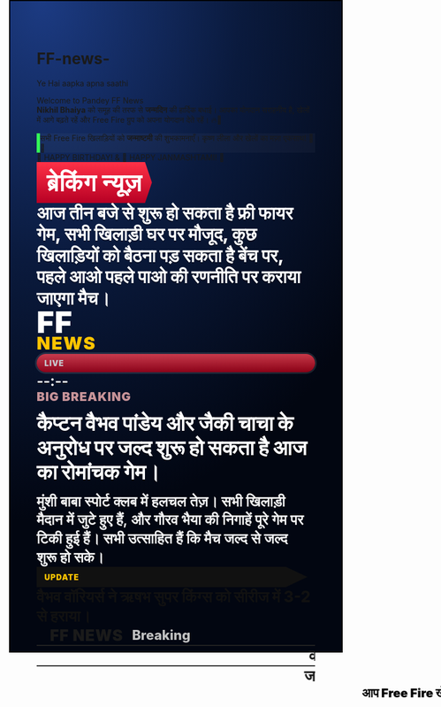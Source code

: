 # FF-news-
Ye Hai aapka apna saathi 
<!doctype html>
<html lang="hi">
<head>
<meta charset="utf-8" />
<meta name="viewport" content="width=device-width, initial-scale=1" />
<title>FF NEWS – ब्रेकिंग</title>
<style>
  :root {
    --size: 1080px;
    --pad: 24px;
    --font: system-ui, -apple-system, Segoe UI, Roboto, Arial, Noto Sans, "Nirmala UI", sans-serif;
    --red: #d90429;
    --red-dark: #a0031f;
    --yellow: #ffc400;
    --yellow-dark: #d7a700;
    --white: #ffffff;
  }

  html, body { margin: 0; padding: 0; background: #111; font-family: var(--font); }
  body {
    width: var(--size); height: var(--size); margin: 0 auto; position: relative; overflow: hidden;
    box-shadow: 0 0 0 2px #000 inset;
    background:
      radial-gradient(120% 80% at 10% 0%, #1c3b83 0%, #0a1a3d 50%, #020611 100%),
      linear-gradient(135deg, #00122c 0%, #001a45 60%, #020611 100%);
  }

  .light { position: absolute; inset: 0;
    background:
      radial-gradient(40% 20% at 80% 10%, rgba(255,255,255,0.08), rgba(255,255,255,0) 60%),
      radial-gradient(20% 12% at 20% 0%, rgba(255,255,255,0.06), rgba(255,255,255,0) 60%);
    pointer-events: none;
  }

  /* Welcome Page */
  .welcome {
    position: absolute; inset: 0;
    display: grid;
    place-items: center;
    background: radial-gradient(circle at center, #111 0%, #000 100%);
    color: #ffffff;
    text-align: center;
    z-index: 100;
    opacity: 0;
    transform: scale(0.9);
    animation: welcomeIn 1.2s forwards;
    padding: 0 40px;
    line-height: 1.4;
  }

  .main-title {
    font-size: 54px;
    font-weight: 900;
    color: #ffcc00;
    text-shadow: 2px 2px 5px rgba(0,0,0,0.5);
  }

  .news-text {
    margin-top: 20px;
    font-size: 28px;
    font-weight: 600;
    color: #f2f2f2;
    background: rgba(255,255,255,0.05);
    padding: 15px 20px;
    border-left: 6px solid #ff5733;
    text-align: left;
    max-width: 900px;
    border-radius: 6px;
  }

  .birthday-highlight {
    margin-top: 25px;
    font-size: 36px;
    font-weight: 900;
    background: linear-gradient(90deg, #ffcc00, #ff5733, #33ff57, #3357ff);
    -webkit-background-clip: text;
    -webkit-text-fill-color: transparent;
    text-shadow: 1px 1px 3px rgba(0,0,0,0.5);
    animation: blinkHighlight 1.5s infinite;
  }

  @keyframes welcomeIn {
    0% { opacity: 0; transform: scale(0.9); }
    100% { opacity: 1; transform: scale(1); }
  }

  @keyframes blinkHighlight {
    0%,50%,100% {opacity:1;}
    25%,75% {opacity:0.5;}
  }

  /* Top bar */
  .topbar {
    position: absolute; left: 0; top: 0; right: 0; height: 120px;
    background: linear-gradient(180deg, var(--red) 0%, var(--red-dark) 100%);
    display: flex; align-items: center; padding: 0 var(--pad);
    box-shadow: 0 4px 0 rgba(0,0,0,0.35);
  }
  .topbar .label {
    display: inline-flex; align-items: center; gap: 12px;
    font-weight: 900; color: var(--white); text-transform: uppercase; letter-spacing: 1px;
    font-size: 44px; padding: 10px 18px;
    background: linear-gradient(180deg, #ff3147 0%, #b70024 100%);
    clip-path: polygon(0 0, 94% 0, 100% 50%, 94% 100%, 0 100%);
    margin-right: 18px;
  }
  .topbar .headline {
    color: var(--white); font-weight: 800; font-size: 32px; line-height: 1.2;
    text-shadow: 0 2px 0 rgba(0,0,0,0.35);
  }

  /* Logo */
  .logo {
    position: absolute; top: 140px; left: var(--pad);
    width: 220px; height: 140px;
    background: linear-gradient(135deg, #0d47a1 0%, #042a73 100%);
    border: 6px solid var(--white);
    box-shadow: 0 10px 20px rgba(0,0,0,0.35);
    display: grid; place-items: center;
  }
  .logo .ff { color: var(--white); font-size: 54px; font-weight: 900; letter-spacing: 1px; line-height: 0.9; }
  .logo .news { margin-top: -6px; font-weight: 900; font-size: 32px; color: var(--yellow); letter-spacing: 2px; }

  /* Live pill */
  .live { position: absolute; top: 160px; right: var(--pad); display: flex; align-items: center; gap: 12px; }
  .live .pill {
    background: linear-gradient(180deg, #ff4757 0%, #b30017 100%);
    color: var(--white); font-weight: 900; padding: 8px 14px; border-radius: 999px;
    letter-spacing: 1px; text-transform: uppercase;
    box-shadow: 0 0 0 3px rgba(255,255,255,0.15);
    animation: blink 1s infinite;
  }
  @keyframes blink { 0%,50%,100% {opacity:1;} 25%,75% {opacity:0.5;} }
  .live .time { color: var(--white); font-weight: 700; font-size: 26px; text-shadow: 0 2px 0 rgba(0,0,0,0.35); }

  /* Main card */
  .card {
    position: absolute; left: var(--pad); right: var(--pad); top: 300px; bottom: 280px;
    background: rgba(255,255,255,0.06); border: 1px solid rgba(255,255,255,0.2);
    backdrop-filter: blur(2px); box-shadow: inset 0 0 0 2px rgba(255,255,255,0.04);
    display: grid; padding: 20px;
  }
  .maintext { color: var(--white); display: grid; align-content: center; gap: 14px; padding-right: 10px; }
  .maintext .kicker { color: #ffbaba; font-weight: 900; letter-spacing: 1px; text-transform: uppercase; font-size: 22px; animation: blinkKicker 1s infinite; }
  @keyframes blinkKicker { 0%, 50%, 100% { opacity: 1; } 25%, 75% { opacity: 0.5; } }
  .maintext h1 { margin: 0; font-size: 38px; line-height: 1.15; font-weight: 900; text-shadow: 0 2px 0 rgba(0,0,0,0.35); }
  .maintext p { margin: 0; font-size: 26px; line-height: 1.3; font-weight: 600; color: #f2f2f2; }

  /* Yellow ticker */
  .ticker {
    position: absolute; left: 0; right: 0; height: 90px; bottom: 200px;
    background: linear-gradient(180deg, var(--yellow) 0%, var(--yellow-dark) 100%);
    display: flex; flex-direction: column; justify-content: center; padding: 0 var(--pad);
    box-shadow: 0 -4px 0 rgba(0,0,0,0.35);
  }
  .ticker .tag {
    font-weight: 900; text-transform: uppercase; background: #111; color: var(--yellow);
    padding: 10px 14px; margin-right: 14px; clip-path: polygon(0 0, 92% 0, 100% 50%, 92% 100%, 0 100%); letter-spacing: 1px;
  }
  .ticker .text { font-weight: 800; font-size: 28px; color: #111; }

  /* Bottom crawls */
  .crawl {
    position: absolute; left: 0; right: 0; bottom: 50px; height: 130px;
    background: linear-gradient(180deg, #0f0f0f 0%, #030303 100%);
    border-top: 4px solid #202020; color: var(--white);
    display: grid; grid-template-rows: 60px 1fr;
  }
  .crawl .row1 { display: flex; align-items: center; gap: 16px; padding: 0 var(--pad); }
  .crawl .row1 .brand { font-weight: 900; font-size: 28px; letter-spacing: 1px; }
  .crawl .row1 .slug { font-weight: 800; font-size: 24px; color: #c0c0c0; }
  .crawl .marquee { overflow: hidden; position: relative; border-top: 2px solid #222; height: 35px; }
  .crawl .track {
    position: absolute; white-space: nowrap; will-change: transform;
    animation: slide 28s linear infinite; font-weight: 800; font-size: 28px; padding-left: 100%;
  }
  @keyframes slide { 0% { transform: translateX(0); } 100% { transform: translateX(-100%); } }

  /* Advertisement bar */
  .adbar {
    position: absolute; left: 0; right: 0; bottom: 0; height: 50px;
    background: linear-gradient(90deg, #ffcc00 0%, #ffaa00 100%);
    border-top: 3px solid #000; overflow: hidden;
  }
  .adtrack {
    position: absolute; white-space: nowrap; will-change: transform;
    animation: adslide 20s linear infinite;
    font-weight: 900; font-size: 22px; color: #000; padding-left: 100%;
  }
  @keyframes adslide { 0% { transform: translateX(0); } 100% { transform: translateX(-100%); } }

  /* Word wrap helper */
  .wrap { word-wrap: break-word; overflow-wrap: break-word; }
</style>
</head>
<body>

<div class="light"></div>

<!-- Welcome Page -->
<div class="welcome" id="welcome">
  <div class="main-title">Welcome to Pandey FF News</div>
  <div class="news-text">
    <strong>Nikhil Bhaiya</strong> को समूह की तरफ से <strong>जन्मदिन</strong> की हार्दिक बधाई।  
    आपका योगदान सराहनीय है, खेलों में आगे बढ़ते रहें और Free Fire ग्रुप को अपना योगदान देते रहें। 🔥💪
  </div>
  <div class="news-text" style="margin-top:15px; background: rgba(255,255,255,0.03); border-left:6px solid #33ff57;">
    सभी Free Fire खिलाड़ियों को <strong>जन्माष्टमी</strong> की शुभकामनाएँ। कृष्ण लीला और खेलों का मज़ा एकसाथ! 🌸🎉
  </div>
  <div class="birthday-highlight">🎂 HAPPY BIRTHDAY! & 🌼 HAPPY JANMASHTAMI! 🎉</div>
</div>

<!-- TOP BREAKING BAR -->
<div class="topbar">
  <div class="label">ब्रेकिंग न्यूज़</div>
  <div class="headline wrap">
    आज तीन बजे से शुरू हो सकता है फ्री फायर गेम, सभी खिलाड़ी घर पर मौजूद, कुछ खिलाड़ियों को बैठना पड़ सकता है बेंच पर, पहले आओ पहले पाओ की रणनीति पर कराया जाएगा मैच।
  </div>
</div>

<!-- FF NEWS LOGO -->
<div class="logo" title="FF NEWS">
  <div class="ff">FF</div>
  <div class="news">NEWS</div>
</div>

<!-- LIVE -->
<div class="live">
  <div class="pill">LIVE</div>
  <div class="time" id="time">--:--</div>
</div>

<!-- MAIN CONTENT -->
<div class="card">
  <div class="maintext">
    <div class="kicker">BIG BREAKING</div>
    <h1 class="wrap">
      कैप्टन वैभव पांडेय और जैकी चाचा के अनुरोध पर जल्द शुरू हो सकता है आज का रोमांचक गेम।
    </h1>
    <p class="wrap">
      मुंशी बाबा स्पोर्ट क्लब में हलचल तेज़।  
      सभी खिलाड़ी मैदान में जुटे हुए हैं, और गौरव भैया की निगाहें पूरे गेम पर टिकी हुई हैं।  
      सभी उत्साहित हैं कि मैच जल्द से जल्द शुरू हो सके।  
    </p>
  </div>
</div>

<!-- YELLOW TICKER -->
<div class="ticker">
  <div class="tag">UPDATE</div>
  <div class="text wrap">वैभव वॉरियर्स ने ऋषभ सुपर किंग्स को सीरीज में 3-2 से हराया।</div>
</div>

<!-- BOTTOM CRAWLS -->
<div class="crawl">
  <div class="row1">
    <div class="brand">FF NEWS</div>
    <div class="slug">Breaking</div>
  </div>
  <div class="marquee">
    <div class="track">
      कप्तान ऋषभ पांडेय ने हार के बाद बड़ा बयान जारी किया, बताया कि इंटरनेट था हार का बड़ा कारण। 
      शाम को भी एक मैच हुआ जिसमें पाँच-पाँच खिलाड़ियों ने प्रतिभाग लिया, जिसमें वैभव वॉरियर्स की हार हुई। 
      अंश को शामिल करके कोई फायदा नहीं मिला, टीम को जीत नहीं दिला पा रहे। 
      कल समोसे ना आने के कारण बहुत सारे लोग सदमे में, आज हो सकता है बड़ा ऐलान, निखिल भैया के जन्मदिन पर मिल सकता है सभी प्लेयर को बड़ा तोहफा, मिल सकती है बड़ी पार्टी।
    </div>
  </div>
  <div class="marquee">
    <div class="track">
      जल्द हो सकता है इस महीने फ्री फायर कस्टम का अंत, आने वाले समय की परीक्षाएँ हैं मुख्य कारण। 
      इस महीने हो सकते हैं बड़े अवार्ड्स का ऐलान, Most Valuable Player बन सकते हैं Gaurav Pandey और Most Noob Player बन सकते हैं Bhole Pandey, मुख्य प्रतियोगी हैं श्री अंश, संदीप और अन्य सभी खिलाड़ी। 
      इस महीने का मोस्ट प्लेएबल प्लेयर बन सकते हैं गौरव पांडेय, लगातार खेल में अच्छा प्रदर्शन करते रहने पर मिल सकता है बड़ा इनाम। पिछले दिन गौरव पांडेय ने उत्तर प्रदेश पुलिस में उत्कृष्ट रिस्पांस टाइम बनाने का अवार्ड भी प्राप्त किया है, वैभव पांडेय ने बधाई देते हुए कहा कि आज गौरव भैया को इस खुशी में बड़ी पार्टी देनी पड़ेगी। 
      लगातार प्रदर्शन में कमी रहने के कारण वैभव पांडेय ने कल राजा पांडेय को टीम से किया बाहर, राजा पांडेय का बयान जल्द छोड़ सकते हैं टीम और बना सकते हैं अपनी नई टीम।
    </div>
  </div>
</div>

<!-- AD BAR -->
<div class="adbar">
  <div class="adtrack">
    आप Free Fire खेलते हो और kill नहीं होते? कोई बात नहीं, Vikas Chachak के भरोसे Poja Paanpukar, हर Match का MVP बनो!
    Yadav Samosa! जो खाया आज, लगाओ कल जैसा; आप Free Fire खेलते हैं, स्क्रीन रुक रही है? कोई बात नहीं, Paji Powder लगाएँ, स्क्रीन एकदम धड़कन-तड़तड़ चलेगी!
    FF News के साथ बने रहें और पाएँ अपने पसंदीदा खिलाड़ियों की लेटेस्ट खबरें और अपडेट्स!
    Free Fire में अपने कौशल को सुधारने के लिए, आज ही हमारे साथ जुड़ें और पाएँ विशेषज्ञों से सीखने का अवसर!
  </div>
</div>

<!-- MUSIC -->
<audio id="bgm" autoplay loop>
  <source src="https://www.soundhelix.com/examples/mp3/SoundHelix-Song-1.mp3" type="audio/mpeg">
  आपका ब्राउज़र ऑडियो सपोर्ट नहीं करता।
</audio>

<script>
  // Hide welcome page after 3 seconds
  setTimeout(() => {
    const welcome = document.getElementById('welcome');
    welcome.style.transition = "opacity 1s";
    welcome.style.opacity = 0;
    setTimeout(()=>welcome.style.display="none",1000);
  }, 3000);

  // Live time
  function updateTime(){
    const t = new Date();
    const h = t.getHours().toString().padStart(2,'0');
    const m = t.getMinutes().toString().padStart(2,'0');
    document.getElementById('time').textContent = h+":"+m;
  }
  setInterval(updateTime,1000);
  updateTime();
</script>
</body>
</html>
